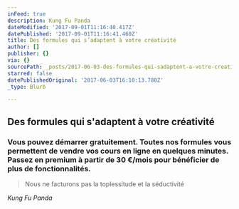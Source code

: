 ```yaml
---
inFeed: true
description: Kung Fu Panda
dateModified: '2017-09-01T11:16:40.417Z'
datePublished: '2017-09-01T11:16:41.460Z'
title: Des formules qui s’adaptent à votre créativité
author: []
publisher: {}
via: {}
sourcePath: _posts/2017-06-03-des-formules-qui-sadaptent-a-votre-creativite.md
starred: false
datePublishedOriginal: '2017-06-03T16:10:13.780Z'
_type: Blurb

---
```

## **Des formules qui s'adaptent à votre créativité**

### **Vous pouvez démarrer gratuitement**. Toutes nos formules vous permettent de **vendre vos cours en ligne** en quelques minutes. Passez en premium à partir de 30 €/mois pour bénéficier de plus de fonctionnalités.

> Nous ne facturons pas la toplessitude et la séductivité

_Kung Fu Panda_